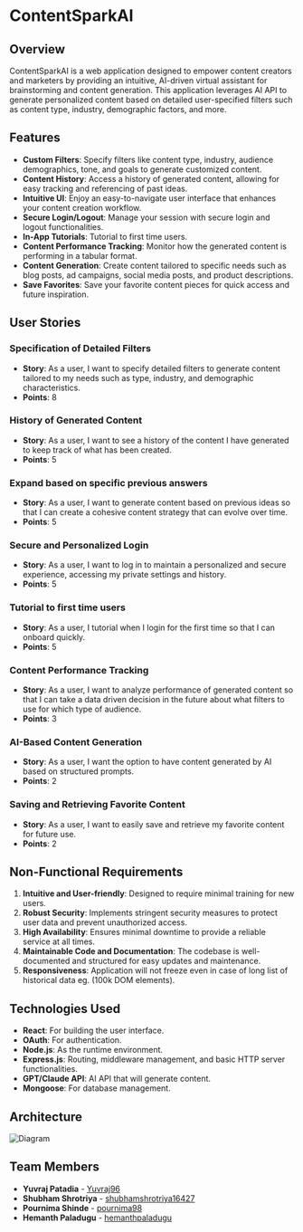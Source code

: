 # ContentSparkAI

## Overview
ContentSparkAI is a web application designed to empower content creators and marketers by providing an intuitive, AI-driven virtual assistant for brainstorming and content generation. This application leverages AI API to generate personalized content based on detailed user-specified filters such as content type, industry, demographic factors, and more.

## Features
- **Custom Filters**: Specify filters like content type, industry, audience demographics, tone, and goals to generate customized content.
- **Content History**: Access a history of generated content, allowing for easy tracking and referencing of past ideas.
- **Intuitive UI**: Enjoy an easy-to-navigate user interface that enhances your content creation workflow.
- **Secure Login/Logout**: Manage your session with secure login and logout functionalities.
- **In-App Tutorials**: Tutorial to first time users.
- **Content Performance Tracking**: Monitor how the generated content is performing in a tabular format.
- **Content Generation**: Create content tailored to specific needs such as blog posts, ad campaigns, social media posts, and product descriptions.
- **Save Favorites**: Save your favorite content pieces for quick access and future inspiration.

## User Stories
### Specification of Detailed Filters
- **Story**: As a user, I want to specify detailed filters to generate content tailored to my needs such as type, industry, and demographic characteristics.
- **Points**: 8

### History of Generated Content
- **Story**: As a user, I want to see a history of the content I have generated to keep track of what has been created.
- **Points**: 5

### Expand based on specific previous answers
- **Story**: As a user, I want to generate content based on previous ideas so that I can create a cohesive content strategy that can evolve over time.
- **Points**: 5

### Secure and Personalized Login
- **Story**: As a user, I want to log in to maintain a personalized and secure experience, accessing my private settings and history.
- **Points**: 5

### Tutorial to first time users
- **Story**: As a user, I tutorial when I login for the first time so that I can onboard quickly.
- **Points**: 5

### Content Performance Tracking
- **Story**: As a user, I want to analyze performance of generated content so that I can take a data driven decision in the future about what filters to use for which type of audience.
- **Points**: 3

### AI-Based Content Generation
- **Story**: As a user, I want the option to have content generated by AI based on structured prompts.
- **Points**: 2

### Saving and Retrieving Favorite Content
- **Story**: As a user, I want to easily save and retrieve my favorite content for future use.
- **Points**: 2

## Non-Functional Requirements
1. **Intuitive and User-friendly**: Designed to require minimal training for new users.
2. **Robust Security**: Implements stringent security measures to protect user data and prevent unauthorized access.
3. **High Availability**: Ensures minimal downtime to provide a reliable service at all times.
4. **Maintainable Code and Documentation**: The codebase is well-documented and structured for easy updates and maintenance.
5. **Responsiveness**: Application will not freeze even in case of long list of historical data eg. (100k DOM elements).

## Technologies Used
- **React**: For building the user interface.
- **OAuth**: For authentication.
- **Node.js**: As the runtime environment.
- **Express.js**: Routing, middleware management, and basic HTTP server functionalities.
- **GPT/Claude API**: AI API that will generate content.
- **Mongoose**: For database management.

## Architecture
![Diagram](https://github.com/CS-179K/projectPPSS/blob/main/Burndown/arc.png?raw=true)

## Team Members
- **Yuvraj Patadia** - [Yuvraj96](https://github.com/Yuvraj96)
- **Shubham Shrotriya** - [shubhamshrotriya16427](https://github.com/shubhamshrotriya16427)
- **Pournima Shinde** - [pournima98](https://github.com/pournima98)
- **Hemanth Paladugu** - [hemanthpaladugu](https://github.com/hemanthpaladugu)
